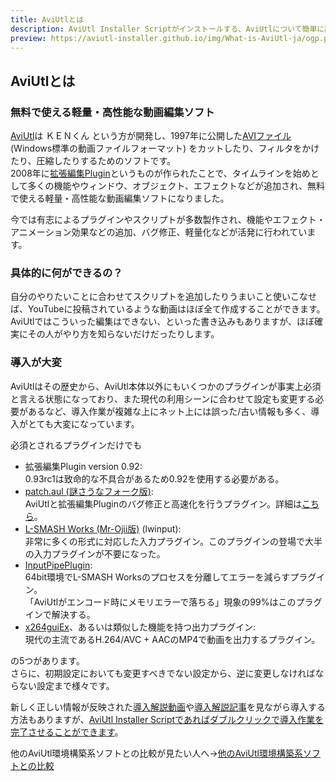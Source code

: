 ```yaml
---
title: AviUtlとは
description: AviUtl Installer Scriptがインストールする、AviUtlについて簡単に説明します。
preview: https://aviutl-installer.github.io/img/What-is-AviUtl-ja/ogp.png
---
```


## AviUtlとは
### 無料で使える軽量・高性能な動画編集ソフト
[AviUtl](http://spring-fragrance.mints.ne.jp/aviutl/#:~:text=%E3%81%95%E3%82%8C%E3%81%BE%E3%81%97%E3%81%9F%EF%BC%81-,%E2%98%85%20%E3%83%80%E3%82%A6%E3%83%B3%E3%83%AD%E3%83%BC%E3%83%89%20%E2%98%85,AviUtl,-aviutl110.zip%09version1.10)は ＫＥＮくん という方が開発し、1997年に公開した[AVIファイル](https://ja.wikipedia.org/wiki/Audio_Video_Interleave) (Windows標準の動画ファイルフォーマット) をカットしたり、フィルタをかけたり、圧縮したりするためのソフトです。\
2008年に[拡張編集Plugin](http://spring-fragrance.mints.ne.jp/aviutl/#:~:text=%E3%83%90%E3%83%BC%E3%82%B8%E3%83%A7%E3%83%B3%E3%81%AF%E3%81%93%E3%81%A1%E3%82%89-,%E6%8B%A1%E5%BC%B5%E7%B7%A8%E9%9B%86Plugin,-%E5%8B%95%E7%94%BB%E3%80%81%E9%9D%99%E6%AD%A2%E7%94%BB)というものが作られたことで、タイムラインを始めとして多くの機能やウィンドウ、オブジェクト、エフェクトなどが追加され、無料で使える軽量・高性能な動画編集ソフトになりました。

今では有志によるプラグインやスクリプトが多数製作され、機能やエフェクト・アニメーション効果などの追加、バグ修正、軽量化などが活発に行われています。

### 具体的に何ができるの？
自分のやりたいことに合わせてスクリプトを追加したりうまいこと使いこなせば、YouTubeに投稿されているような動画はほぼ全て作成することができます。\
AviUtlではこういった編集はできない、といった書き込みもありますが、ほぼ確実にその人がやり方を知らないだけだったりします。

### 導入が大変
AviUtlはその歴史から、AviUtl本体以外にもいくつかのプラグインが事実上必須と言える状態になっており、また現代の利用シーンに合わせて設定も変更する必要があるなど、導入作業が複雑な上にネット上には誤った/古い情報も多く、導入がとても大変になっています。

必須とされるプラグインだけでも
* 拡張編集Plugin version 0.92:\
0.93rc1は致命的な不具合があるため0.92を使用する必要がある。
* [patch.aul (謎さうなフォーク版)](https://github.com/nazonoSAUNA/patch.aul/releases/latest):\
AviUtlと拡張編集Pluginのバグ修正と高速化を行うプラグイン。詳細は[こちら](https://scrapbox.io/nazosauna/patch.aul)。
* [L-SMASH Works (Mr-Ojii版)](https://github.com/Mr-Ojii/L-SMASH-Works-Auto-Builds/releases/latest) (lwinput):\
非常に多くの形式に対応した入力プラグイン。このプラグインの登場で大半の入力プラグインが不要になった。
* [InputPipePlugin](https://github.com/amate/InputPipePlugin/releases/latest):\
64bit環境でL-SMASH Worksのプロセスを分離してエラーを減らすプラグイン。\
「AviUtlがエンコード時にメモリエラーで落ちる」現象の99%はこのプラグインで解決する。
* [x264guiEx](https://github.com/rigaya/x264guiEx/releases/latest)、あるいは類似した機能を持つ出力プラグイン:\
現代の主流であるH.264/AVC + AACのMP4で動画を出力するプラグイン。

の5つがあります。\
さらに、初期設定においても変更すべきでない設定から、逆に変更しなければならない設定まで様々です。

新しく正しい情報が反映された[導入解説動画](https://youtu.be/eFrIM0jP0qA)や[導入解説記事](https://scrapbox.io/aviutl/%E3%82%BB%E3%83%83%E3%83%88%E3%82%A2%E3%83%83%E3%83%97)を見ながら導入する方法もありますが、[AviUtl Installer Scriptであればダブルクリックで導入作業を完了させることができます](../#使用方法)。

他のAviUtl環境構築系ソフトとの比較が見たい人へ→[他のAviUtl環境構築系ソフトとの比較](../他のAviUtl環境構築系ソフトとの比較/)
